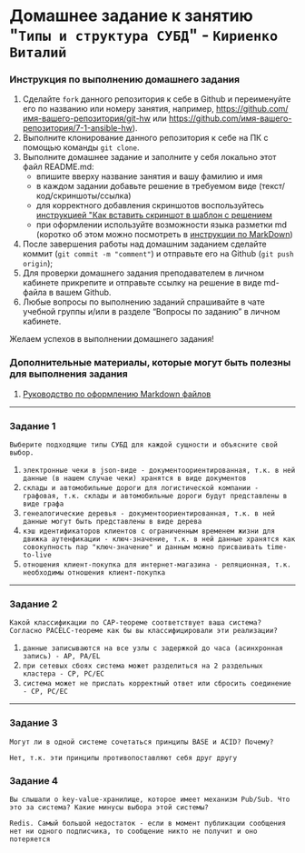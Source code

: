 # Домашнее задание к занятию "`Типы и структура СУБД`" - `Кириенко Виталий`


### Инструкция по выполнению домашнего задания

   1. Сделайте `fork` данного репозитория к себе в Github и переименуйте его по названию или номеру занятия, например, https://github.com/имя-вашего-репозитория/git-hw или  https://github.com/имя-вашего-репозитория/7-1-ansible-hw).
   2. Выполните клонирование данного репозитория к себе на ПК с помощью команды `git clone`.
   3. Выполните домашнее задание и заполните у себя локально этот файл README.md:
      - впишите вверху название занятия и вашу фамилию и имя
      - в каждом задании добавьте решение в требуемом виде (текст/код/скриншоты/ссылка)
      - для корректного добавления скриншотов воспользуйтесь [инструкцией "Как вставить скриншот в шаблон с решением](https://github.com/netology-code/sys-pattern-homework/blob/main/screen-instruction.md)
      - при оформлении используйте возможности языка разметки md (коротко об этом можно посмотреть в [инструкции  по MarkDown](https://github.com/netology-code/sys-pattern-homework/blob/main/md-instruction.md))
   4. После завершения работы над домашним заданием сделайте коммит (`git commit -m "comment"`) и отправьте его на Github (`git push origin`);
   5. Для проверки домашнего задания преподавателем в личном кабинете прикрепите и отправьте ссылку на решение в виде md-файла в вашем Github.
   6. Любые вопросы по выполнению заданий спрашивайте в чате учебной группы и/или в разделе “Вопросы по заданию” в личном кабинете.
   
Желаем успехов в выполнении домашнего задания!
   
### Дополнительные материалы, которые могут быть полезны для выполнения задания

1. [Руководство по оформлению Markdown файлов](https://gist.github.com/Jekins/2bf2d0638163f1294637#Code)

---

### Задание 1

`Выберите подходящие типы СУБД для каждой сущности и объясните свой выбор.`

1. `электронные чеки в json-виде - документоориентированная, т.к. в ней данные (в нашем случае чеки) хранятся в виде документов`
2. `склады и автомобильные дороги для логистической компании - графовая, т.к. склады и автомобильные дороги будут представлены в виде графа`
3. `генеалогические деревья - документоориентированная, т.к. в ней данные могут быть представлены в виде дерева`
4. `кэш идентификаторов клиентов с ограниченным временем жизни для движка аутенфикации - ключ-значение, т.к. в ней данные хранятся как совокупность пар "ключ-значение" и данным можно присваивать time-to-live`
5. `отношения клиент-покупка для интернет-магазина - реляционная, т.к. необходимы отношения клиент-покупка`

---

### Задание 2

`Какой классификации по CAP-теореме соответствует ваша система? Согласно PACELC-теореме как бы вы классифицировали эти реализации?`

1. `данные записываются на все узлы с задержкой до часа (асинхронная запись) - AP, PA/EL`
2. `при сетевых сбоях система может разделиться на 2 раздельных кластера - CP, PC/EC`
3. `система может не прислать корректный ответ или сбросить соединение - CP, PC/EC`

---

### Задание 3

`Могут ли в одной системе сочетаться принципы BASE и ACID? Почему?`

`Нет, т.к. эти принципы противопоставляют себя друг другу`


### Задание 4

`Вы слышали о key-value-хранилище, которое имеет механизм Pub/Sub. Что это за система? Какие минусы выбора этой системы?`

`Redis. Самый большой недостаток - если в момент публикации сообщения нет ни одного подписчика, то сообщение никто не получит и оно потеряется`
